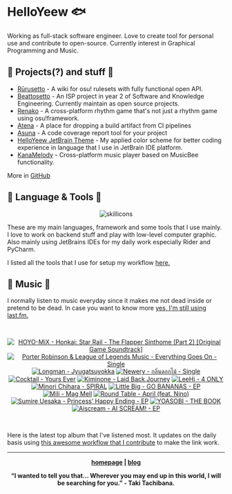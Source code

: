 # HelloYeew 🐟

Working as full-stack software engineer. Love to create tool for personal use and contribute to open-source. Currently interest in Graphical Programming and Music.

<!-- <p align=center>
    <img src=https://helloyeew.dev/home.webp style="border-radius: 8px" alt="HelloYeew" />
</p> -->


## 📄 Projects(?) and stuff 📄

- [Rūrusetto](https://rulesets.info/) - A wiki for osu! rulesets with fully functional open API.
- [Beattosetto](https://beatsets.info/) - An ISP project in year 2 of Software and Knowledge Engineering. Currently maintain as open source projects.
- [Renako](https://github.com/HelloYeew/renako) - A cross-platform rhythm game that's not just a rhythm game using osu!framework.
- [Atena](https://github.com/HelloYeew/atena) - A place for dropping a build artifact from CI pipelines
- [Asuna](https://github.com/HelloYeew/asuna) - A code coverage report tool for your project
- [HelloYeew JetBrain Theme](https://plugins.jetbrains.com/plugin/22883-helloyeew-theme) - My applied color scheme for better coding experience in language that I use in JetBrain IDE platform.
- [KanaMelody](https://github.com/HelloYeew/kana-melody) - Cross-platform music player based on MusicBee functionality.

More in [GitHub](https://github.com/HelloYeew?tab=repositories)

## 📇 Language & Tools 📇

<p align=center>
<img src=https://skillicons.dev/icons?i=cs,dotnet,python,django,java,js,ts,html,css,tailwind,prisma,nestjs,express,astro,svelte,php,docker,rider,pycharm,webstorm,idea,vscode,figma alt="skillicons" />
</p>

These are my main languages, framework and some tools that I use mainly. I love to work on backend stuff and play with low-level computer graphic. Also mainly using JetBrains IDEs for my daily work especially Rider and PyCharm.

I listed all the tools that I use for setup my workflow <a href="https://github.com/HelloYeew/workflow-setup">here.</a>

## 🎵 Music 🎵

I normally listen to music everyday since it makes me not dead inside or pretend to be dead. In case you want to know more <a href="https://www.last.fm/user/HelloYeew">yes, I'm still using last.fm.
  
<br>

<!-- lastfm -->
<p align="center"><a href="https://www.last.fm/music/HOYO-MiX/Honkai:+Star+Rail+-+The+Flapper+Sinthome+(Part+2)+%5BOriginal+Game+Soundtrack%5D"><img src="https://lastfm.freetls.fastly.net/i/u/64s/0b1aa7b839ba94345f65e55bc6d3ed61.jpg" title="HOYO-MiX - Honkai: Star Rail - The Flapper Sinthome (Part 2) [Original Game Soundtrack]"></a> <a href="https://www.last.fm/music/Porter+Robinson+&+League+of+Legends+Music/Everything+Goes+On+-+Single"><img src="https://lastfm.freetls.fastly.net/i/u/64s/1ef499846debcb06403cffeaec9a592e.jpg" title="Porter Robinson & League of Legends Music - Everything Goes On - Single"></a> <a href="https://www.last.fm/music/Longman/Jyugatsuyokka"><img src="https://lastfm.freetls.fastly.net/i/u/64s/077103aafd837bdab029ebcb4a31c1ef.jpg" title="Longman - Jyugatsuyokka"></a> <a href="https://www.last.fm/music/Newery/%E0%B8%81%E0%B8%A5%E0%B8%B4%E0%B9%88%E0%B8%99%E0%B8%94%E0%B8%AD%E0%B8%81%E0%B9%84%E0%B8%A1%E0%B9%89+-+Single"><img src="https://lastfm.freetls.fastly.net/i/u/64s/ca3af63954cd6b8890cf618e5c8ec44f.jpg" title="Newery - กลิ่นดอกไม้ - Single"></a> <a href="https://www.last.fm/music/Cocktail/Yours+Ever"><img src="https://lastfm.freetls.fastly.net/i/u/64s/089f556715f162a8662839d420c2db9b.jpg" title="Cocktail - Yours Ever"></a> <a href="https://www.last.fm/music/Kiminone/Laid+Back+Journey"><img src="https://lastfm.freetls.fastly.net/i/u/64s/e585861fd4fc27cfef1ce2d65ff40f41.jpg" title="Kiminone - Laid Back Journey"></a> <a href="https://www.last.fm/music/LeeHi/4+ONLY"><img src="https://lastfm.freetls.fastly.net/i/u/64s/655875346b507ca00c33e2a72ca788e7.png" title="LeeHi - 4 ONLY"></a> <a href="https://www.last.fm/music/Minori+Chihara/SPIRAL"><img src="https://lastfm.freetls.fastly.net/i/u/64s/4cb4859f3e01fd4abd55ba8c5cd97310.jpg" title="Minori Chihara - SPIRAL"></a> <a href="https://www.last.fm/music/Little+Big/GO+BANANAS+-+EP"><img src="https://lastfm.freetls.fastly.net/i/u/64s/5feacafb5a4524553a7114ddbca4a25e.jpg" title="Little Big - GO BANANAS - EP"></a> <a href="https://www.last.fm/music/Mili/Mag+Mell"><img src="https://lastfm.freetls.fastly.net/i/u/64s/9453f16ea0df4065c0c36613720ac915.png" title="Mili - Mag Mell"></a> <a href="https://www.last.fm/music/Round+Table/April+(feat.+Nino)"><img src="https://lastfm.freetls.fastly.net/i/u/64s/459465fab425954d4bca236797460052.jpg" title="Round Table - April (feat. Nino)"></a> <a href="https://www.last.fm/music/Sumire+Uesaka/Princess%E2%80%99+Happy+Ending+-+EP"><img src="https://lastfm.freetls.fastly.net/i/u/64s/97fb9f6d64c901e21aa41cdd81820333.jpg" title="Sumire Uesaka - Princess’ Happy Ending - EP"></a> <a href="https://www.last.fm/music/YOASOBI/THE+BOOK"><img src="https://lastfm.freetls.fastly.net/i/u/64s/fa296c5fe279315fbe5cbf3caee2d4b9.jpg" title="YOASOBI - THE BOOK"></a> <a href="https://www.last.fm/music/Aiscream/AI+SCREAM!+-+EP"><img src="https://lastfm.freetls.fastly.net/i/u/64s/8742e0ca76d69a211c270c5c233f542e.jpg" title="Aiscream - AI SCREAM! - EP"></a> </p>

<br>

Here is the latest top album that I've listened most. It updates on the daily basis using <a href="https://github.com/melipass/lastfm-to-markdown/">this awesome workflow that I contribute</a> to make the link work.

---

<p align="center"><b><a href="https://helloyeew.dev">homepage</a> | <b><a href="https://helloyeew.dev/blog">blog</a></p>

<p align="center">“I wanted to tell you that… Wherever you may end up in this world, I will be searching for you.” - Taki Tachibana.</p>

